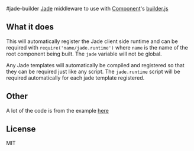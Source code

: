#jade-builder
[Jade](https://github.com/visionmedia/jade) middleware to use with [Component](https://github.com/component/component)'s [builder.js](https://github.com/component/builder.js)

## What it does

This will automatically register the Jade client side runtime and can be required with `require('name/jade.runtime')` where `name` is the name of the root component being built. The `jade` variable will not be global.

Any Jade templates will automatically be compiled and registered so that they can be required just like any script. The `jade.runtime` script will be required automatically for each jade template registered.


## Other
A lot of the code is from the example [here](https://github.com/component/builder.js/blob/master/examples/transpile/index.js)


## License

  MIT
